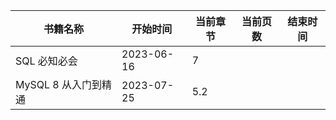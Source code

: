 | 书籍名称             | 开始时间   | 当前章节 | 当前页数 | 结束时间 |
| -------------------- | ---------- | -------- | -------- | -------- |
| SQL 必知必会         | 2023-06-16 | 7        |          |          |
| MySQL 8 从入门到精通 | 2023-07-25 | 5.2      |          |          |

